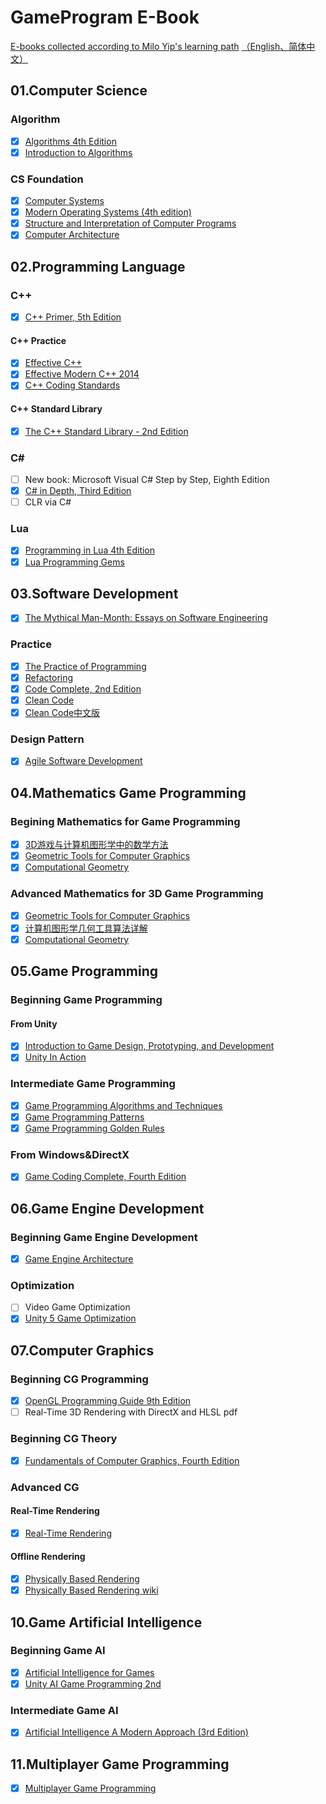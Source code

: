 # GameProgram E-Book

[E-books collected according to Milo Yip's learning path](https://github.com/miloyip/game-programmer)
[（<u>English</u>](game-programmer.png)[、<u>简体中文</u>）](game-programmer-zh-cn.png)

## 01.Computer Science

### Algorithm

- [x] [Algorithms 4th Edition](https://github.com/kurong00/GameProgram/blob/master/01.Computer%20Science/Algorithm/Algorithhms%204th%20Edition%20by%20Robert%20Sedgewick%2C%20Kevin%20Wayne.pdf)
- [x] [Introduction to Algorithms](https://github.com/kurong00/GameProgram/blob/master/01.Computer%20Science/Algorithm/Introduction%20to%20Algorithms.pdf)

### CS Foundation

- [x] [Computer Systems](https://github.com/kurong00/GameProgram/blob/master/01.Computer%20Science/CS%20Foundation/Computer%20Systems.pdf)
- [x] [Modern Operating Systems (4th edition)](https://github.com/kurong00/GameProgram/blob/master/01.Computer%20Science/CS%20Foundation/Modern%20Operating%20Systems%20(4th%20edition).pdf)
- [x] [Structure and Interpretation of Computer Programs](https://github.com/kurong00/GameProgram/blob/master/01.Computer%20Science/CS%20Foundation/Structure%20and%20Interpretation%20of%20Computer%20Programs.pdf)
- [x] [Computer Architecture](https://github.com/kurong00/GameProgram/blob/master/01.Computer%20Science/CS%20Foundation/Computer%20Architecture.pdf)

## 02.Programming Language

### C++

- [x] [C++ Primer, 5th Edition](https://github.com/kurong00/GameProgram/blob/master/02.Programming%20Language/C%2B%2B/C%2B%2B%20Primer%2C%205th%20Edition.pdf)

#### C++ Practice

- [x] [Effective C++](https://github.com/kurong00/GameProgram/blob/master/02.Programming%20Language/C%2B%2B/C++%20Practice/Effective%20C%2B%2B.pdf)
- [x] [Effective Modern C++ 2014](https://github.com/kurong00/GameProgram/blob/master/02.Programming%20Language/C%2B%2B/C++%20Practice/Effective%20Modern%20C%2B%2B%202014.pdf)
- [x] [C++ Coding Standards](https://github.com/kurong00/GameProgram/blob/master/02.Programming%20Language/C%2B%2B/C++%20Practice/C%2B%2B%20Coding%20Standards.pdf)

#### C++ Standard Library

- [x] [The C++ Standard Library - 2nd Edition](https://github.com/kurong00/GameProgram/blob/master/02.Programming%20Language/C%2B%2B/C++%20Standard%20Library/The%20C++%20Standard%20Library%20-%202nd%20Edition.pdf)

### C\#

- [ ] New book: Microsoft Visual C# Step by Step, Eighth Edition
- [x] [C# in Depth, Third Edition](https://github.com/kurong00/GameProgram/blob/master/02.Programming%20Language/C%23/C%23%20in%20Depth%2C%20Third%20Edition.pdf)
- [ ] CLR via C#

### Lua

- [x] [Programming in Lua 4th Edition](https://github.com/kurong00/GameProgram/blob/master/02.Programming%20Language/Lua/Programming%20in%20Lua%204th%20Edition.pdf)
- [x] [Lua Programming Gems](https://github.com/pakoneko/GameProgramBooks/blob/master/02.Programming%20Language/Lua/2.Lua%20Programming%20Gems.2008.pdf)

## 03.Software Development

- [x] [The Mythical Man-Month: Essays on Software Engineering](https://github.com/kurong00/GameProgram/blob/master/03.Software%20Development/Brooks%201974%20The%20Mythical%20Man-Month.pdf)

### Practice

- [x] [The Practice of Programming](https://github.com/kurong00/GameProgram/blob/master/03.Software%20Development/Practice/The%20Practice%20of%20Programming.pdf)
- [x] [Refactoring](https://github.com/kurong00/GameProgram/blob/master/03.Software%20Development/Practice/Refactoring.pdf)
- [x] [Code Complete, 2nd Edition](https://github.com/kurong00/GameProgram/blob/master/03.Software%20Development/Practice/Code%20Complete,%202nd%20Edition.pdf)
- [x] [Clean Code](https://github.com/kurong00/GameProgram/blob/master/03.Software%20Development/Practice/Clean%20Code.pdf)
- [x] [Clean Code中文版](https://github.com/kurong00/GameProgram/blob/master/03.Software%20Development/Practice/Clean%20Code-zh.pdf)

### Design Pattern

- [x] [Agile Software Development](https://github.com/kurong00/GameProgram/blob/master/03.Software%20Development/Design%20Pattern/Agile%20Software%20Development.pdf)

## 04.Mathematics Game Programming

### Begining Mathematics for Game Programming

- [x] [3D游戏与计算机图形学中的数学方法](https://github.com/kurong00/GameProgram/blob/master/04.Mathematics%20Game%20Programming/Beginning%20Mathematics%20for%20Game%20Programming/3D%E6%B8%B8%E6%88%8F%E4%B8%8E%E8%AE%A1%E7%AE%97%E6%9C%BA%E5%9B%BE%E5%BD%A2%E5%AD%A6%E4%B8%AD%E7%9A%84%E6%95%B0%E5%AD%A6%E6%96%B9%E6%B3%95.pdf)
- [x] [Geometric Tools for Computer Graphics](https://github.com/kurong00/GameProgram/blob/master/04.Mathematics%20Game%20Programming/Advanced%20Mathematics%20for%20Game%20Programming/Geometric%20Tools%20for%20Computer%20Graphics.pdf)
- [x] [Computational Geometry](https://github.com/kurong00/GameProgram/blob/master/04.Mathematics%20Game%20Programming/Advanced%20Mathematics%20for%20Game%20Programming/Computational%20Geometry.pdf)

### Advanced Mathematics for 3D Game Programming

- [x] [Geometric Tools for Computer Graphics](https://github.com/kurong00/GameProgram/blob/master/04.Mathematics%20Game%20Programming/Advanced%20Mathematics%20for%20Game%20Programming/Geometric%20Tools%20for%20Computer%20Graphics.pdf)
- [x] [计算机图形学几何工具算法详解](https://github.com/kurong00/GameProgram/blob/master/04.Mathematics%20Game%20Programming/Advanced%20Mathematics%20for%20Game%20Programming/%E8%AE%A1%E7%AE%97%E6%9C%BA%E5%9B%BE%E5%BD%A2%E5%AD%A6%E5%87%A0%E4%BD%95%E5%B7%A5%E5%85%B7%E7%AE%97%E6%B3%95%E8%AF%A6%E8%A7%A3.PDF)
- [x] [Computational Geometry](https://github.com/kurong00/GameProgram/blob/master/04.Mathematics%20Game%20Programming/Advanced%20Mathematics%20for%20Game%20Programming/Computational%20Geometry.pdf)

## 05.Game Programming

### Beginning Game Programming

#### From Unity

- [x] [Introduction to Game Design, Prototyping, and Development](https://github.com/kurong00/GameProgram/blob/master/05.Game%20Programming/Beginning%20Game%20Programming/From%20Unity/Introduction%20to%20Game%20Design%2C%20Prototyping%2C%20and%20Development.pdf)
- [x] [Unity In Action](https://github.com/kurong00/GameProgram/blob/master/05.Game%20Programming/Beginning%20Game%20Programming/From%20Unity/Unity%20In%20Action.pdf)

### Intermediate Game Programming

- [x] [Game Programming Algorithms and Techniques](https://github.com/kurong00/GameProgram/blob/master/05.Game%20Programming/Intermediate%20Game%20Programming/Game%20Programming%20Algorithms%20and%20Techniques.pdf)
- [x] [Game Programming Patterns](https://github.com/kurong00/GameProgram/blob/master/05.Game%20Programming/Intermediate%20Game%20Programming/Game%20Programming%20Patterns.pdf)
- [x] [Game Programming Golden Rules](https://github.com/kurong00/GameProgram/blob/master/05.Game%20Programming/Intermediate%20Game%20Programming/Game%20Programming%20Golden%20Rules.pdf)

### From Windows&DirectX

- [x] [Game Coding Complete, Fourth Edition](https://github.com/kurong00/GameProgram/blob/master/05.Game%20Programming/From%20Windows&DirectX/Game%20Coding%20Complete,%20Fourth%20Edition.pdf)

## 06.Game Engine Development

### Beginning Game Engine Development

- [x] [Game Engine Architecture](https://github.com/kurong00/GameProgram/blob/master/06.Game%20Engine%20Development/Game%20Engine%20Architecture.pdf)

### Optimization

- [ ] Video Game Optimization
- [x] [Unity 5 Game Optimization](https://github.com/kurong00/GameProgram/blob/master/06.Game%20Engine%20Development/Optimization/Unity%205%20Game%20Optimization.pdf)

## 07.Computer Graphics

### Beginning CG Programming

- [x] [OpenGL Programming Guide 9th Edition](https://github.com/kurong00/GameProgram/blob/master/07.Computer%20Graphics/Beginning%20CG%20Programming/OpenGL%20Programming%20Guide%209th%20Edition.pdf)
- [ ] Real-Time 3D Rendering with DirectX and HLSL pdf

### Beginning CG Theory

- [x] [Fundamentals of Computer Graphics, Fourth Edition](https://github.com/kurong00/GameProgram/blob/master/07.Computer%20Graphics/Begin%20CG%20Theory/Fundamentals%20of%20Computer%20Graphics%2C%20Fourth%20Edition.pdf)

### Advanced CG

#### Real-Time Rendering

- [x] [Real-Time Rendering](https://github.com/kurong00/GameProgram/blob/master/07.Computer%20Graphics/Advanced%20CG/Real-Time%20Rendering/Real%20Time%20Rendering.pdf)

#### Offline Rendering

- [x] [Physically Based Rendering](https://github.com/kurong00/GameProgram/blob/master/07.Computer%20Graphics/Advanced%20CG/Offline%20Rendering/Physically%20Based%20Rendering.pdf)
- [x] [Physically Based Rendering wiki](http://www.pbr-book.org/3ed-2018/contents.html)

## 10.Game Artificial Intelligence

### Beginning Game AI

- [x] [Artificial Intelligence for Games](https://github.com/kurong00/GameProgram/blob/master/10.Game%20Artificial%20Intelligence/Artificial%20Intelligence%20for%20Games.pdf)
- [X] [Unity AI Game Programming 2nd](https://github.com/kurong00/GameProgram/blob/master/10.Game%20Artificial%20Intelligence/Unity%20AI%20Game%20Programming%20-%20Second%20Edition.pdf)

### Intermediate Game AI

- [x] [Artificial Intelligence A Modern Approach (3rd Edition)](https://github.com/kurong00/GameProgram/blob/master/10.Game%20Artificial%20Intelligence/Artificial%20Intelligence%20A%20Modern%20Approach%20(3rd%20Edition).pdf)

## 11.Multiplayer Game Programming

- [x] [Multiplayer Game Programming](https://github.com/kurong00/GameProgram/blob/master/11.Multiplayer%20Game%20Programming/Multiplayer%20Game%20Programming.pdf)
